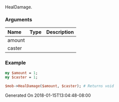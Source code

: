 HealDamage.
### Arguments
**Name**|**Type**|**Description**
:---|:---|:---
amount||
caster||

### Example

```perl
my $amount = 1;
my $caster = 1;

$mob->HealDamage($amount, $caster); # Returns void
```


Generated On 2018-01-15T13:04:48-08:00